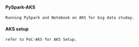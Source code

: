 #### PySpark-AKS

    Running PySpark and Notebook on AKS for big data studay. 

#### AKS setup

    refer to PoC-AKS for AKS Setup.

